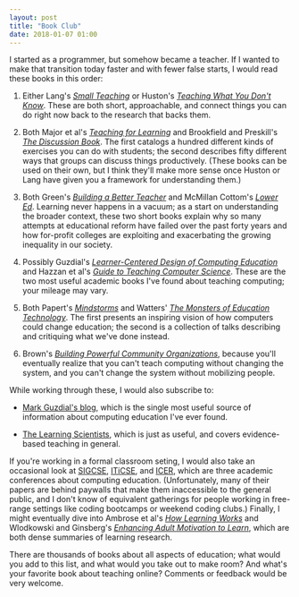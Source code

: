 ```yaml
---
layout: post
title: "Book Club"
date: 2018-01-07 01:00
---
```


I started as a programmer,
but somehow became a teacher.
If I wanted to make that transition today faster and with fewer false starts,
I would read these books in this order:

1.  Either Lang's *[Small Teaching](https://www.amazon.com/Small-Teaching-Everyday-Lessons-Learning/dp/1118944496/)*
    or Huston's *[Teaching What You Don't Know](https://www.amazon.com/Teaching-What-You-Dont-Know/dp/0674035801/)*.
    These are both short, approachable, and connect things you can do right now back to the research that backs them.

2.  Both Major et al's *[Teaching for Learning](https://www.amazon.com/Teaching-Learning-Intentionally-Educational-Activities/dp/0415699363/)*
    and Brookfield and Preskill's *[The Discussion Book](https://www.amazon.com/Discussion-Book-Great-People-Talking/dp/1119049717/)*.
    The first catalogs a hundred different kinds of exercises you can do with students;
    the second describes fifty different ways that groups can discuss things productively.
    (These books can be used on their own,
    but I think they'll make more sense once Huston or Lang have given you a framework for understanding them.)

3.  Both Green's *[Building a Better Teacher](https://www.amazon.com/Building-Better-Teacher-Teaching-Everyone/dp/0393351084/)*
    and McMillan Cottom's *[Lower Ed](https://www.amazon.com/Lower-Ed-Troubling-Profit-Colleges/dp/1620970600/)*.
    Learning never happens in a vacuum;
    as a start on understanding the broader context,
    these two short books explain why so many attempts at educational reform have failed over the past forty years
    and how for-profit colleges are exploiting and exacerbating the growing inequality in our society.

4.  Possibly Guzdial's *[Learner-Centered Design of Computing Education](https://www.amazon.com/Learner-Centered-Design-Computing-Education-Human-centered/dp/1627053514/)*
    and Hazzan et al's *[Guide to Teaching Computer Science](https://www.amazon.com/Guide-Teaching-Computer-Science-Activity-Based/dp/1447166299/)*.
    These are the two most useful academic books I've found about teaching computing;
    your mileage may vary.

5.  Both Papert's *[Mindstorms](https://www.amazon.com/Mindstorms-Children-Computers-Powerful-Ideas/dp/0465046746/)*
    and Watters' *[The Monsters of Education Technology](http://monsters.hackeducation.com/)*.
    The first presents an inspiring vision of how computers could change education;
    the second is a collection of talks describing and critiquing what we've done instead.

6.  Brown's *[Building Powerful Community Organizations](https://www.amazon.com/Building-Powerful-Community-Organizations-Personal/dp/0977151808/)*,
    because you'll eventually realize that you can't teach computing without changing the system,
    and you can't change the system without mobilizing people.

While working through these, I would also subscribe to:

*   [Mark Guzdial's blog](https://computinged.wordpress.com/),
    which is the single most useful source of information about computing education I've ever found.

*   [The Learning Scientists](http://www.learningscientists.org/),
    which is just as useful,
    and covers evidence-based teaching in general.

If you're working in a formal classroom seting,
I would also take an occasional look at
[SIGCSE](https://sigcse.org/sigcse/events/symposia),
[ITiCSE](https://sigcse.org/sigcse/events/iticse),
and [ICER](https://sigcse.org/sigcse/events/icer),
which are three academic conferences about computing education.
(Unfortunately,
many of their papers are behind paywalls
that make them inaccessible to the general public,
and I don't know of equivalent gatherings for people working in free-range settings like coding bootcamps or weekend coding clubs.)
Finally,
I might eventually dive into Ambrose et al's *[How Learning Works](https://www.amazon.com/How-Learning-Works-Research-Based-Principles/dp/0470484101/)*
and Wlodkowski and Ginsberg's *[Enhancing Adult Motivation to Learn](https://www.amazon.com/Enhancing-Adult-Motivation-Learn-Comprehensive/dp/1119077990/)*,
which are both dense summaries of learning research.

There are thousands of books about all aspects of education;
what would you add to this list,
and what would you take out to make room?
And what's your favorite book about teaching online?
Comments or feedback would be very welcome.
